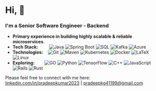# Hi, 👋

### I'm a Senior Software Engineer - Backend
- **Primary experience in building highly scalable & reliable microservices**.
- **Tech Stack:** $~~~~~~~~$![Java](https://img.shields.io/badge/Java-ED8B00?style=for-the-badge&logo=openjdk&logoColor=white)  ![Spring Boot](https://img.shields.io/badge/Spring_Boot-6DB33F?style=for-the-badge&logo=spring-boot&logoColor=white)  ![SQL](https://img.shields.io/badge/MySQL-005C84?style=for-the-badge&logo=mysql&logoColor=white)  ![Kafka](https://img.shields.io/badge/Apache_Kafka-231F20?style=for-the-badge&logo=apache-kafka&logoColor=white)  ![Azure](https://img.shields.io/badge/microsoft%20azure-0089D6?style=for-the-badge&logo=microsoft-azure&logoColor=white)
- **Technologies:** $~~~$![Git](https://img.shields.io/badge/GIT-E44C30?style=for-the-badge&logo=git&logoColor=white)  ![Maven](https://img.shields.io/badge/apache_maven-C71A36?style=for-the-badge&logo=apachemaven&logoColor=white)  ![Kubernetes](https://img.shields.io/badge/kubernetes-326ce5.svg?&style=for-the-badge&logo=kubernetes&logoColor=white)  ![Docker](https://img.shields.io/badge/Docker-2CA5E0?style=for-the-badge&logo=docker&logoColor=white)  ![LaTeX](https://img.shields.io/badge/LaTeX-47A141?style=for-the-badge&logo=LaTeX&logoColor=white)  ![Linux](https://img.shields.io/badge/Linux-FCC624?style=for-the-badge&logo=linux&logoColor=black)
- **Exploring:** $~~~~~~~$![GO](https://img.shields.io/badge/Go-00ADD8?style=for-the-badge&logo=go&logoColor=white)  ![Python](https://img.shields.io/badge/Python-FFD43B?style=for-the-badge&logo=python&logoColor=blue)  ![TensorFlow](https://img.shields.io/badge/TensorFlow-FF6F00?style=for-the-badge&logo=tensorflow&logoColor=white)  ![C++](https://img.shields.io/badge/C%2B%2B-00599C?style=for-the-badge&logo=c%2B%2B&logoColor=white)  ![JavaScript](https://img.shields.io/badge/JavaScript-323330?style=for-the-badge&logo=javascript&logoColor=F7DF1E)  ![Rails](https://img.shields.io/badge/rails-%23CC0000.svg?style=for-the-badge&logo=ruby-on-rails&logoColor=white)  ![Rust](https://img.shields.io/badge/rust-%23000000.svg?style=for-the-badge&logo=rust&logoColor=white)

Please feel free to connect with me here: [linkedin.com/in/pradeepkumar2023](https://www.linkedin.com/in/pradeepkumar2023/) | [pradeepkg41199@gmail.com](mailto:pradeepkg41199@gmail.com)
